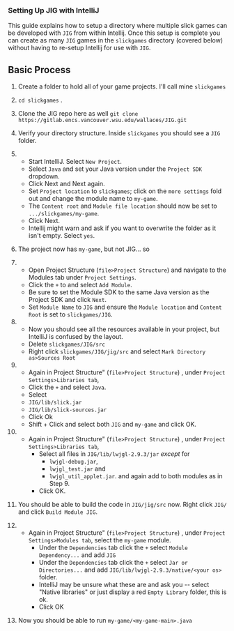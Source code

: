 ### Setting Up JIG with IntelliJ

This guide explains how to setup a directory where multiple slick games can be developed with `JIG` from within Intellij. Once this setup is complete you can create as many `JIG` games in the `slickgames` directory (covered below) without having to re-setup Intellij for use with `JIG`.

## Basic Process

1. Create a folder to hold all of your game projects. I'll call mine `slickgames`

2. `cd slickgames` . 

3. Clone the JIG repo here as well `git clone https://gitlab.encs.vancouver.wsu.edu/wallaces/JIG.git`

4. Verify your directory structure. Inside `slickgames` you should see a `JIG` folder.

5. - Start IntelliJ. Select `New Project`. 
    - Select `Java` and set your Java version under the `Project SDK` dropdown. 
    - Click Next and Next again.
    - Set `Project location` to `slickgames`; click on the `more settings` fold out and change the module name to `my-game`. 
    - The `Content root` and `Module file location` should now be set to `.../slickgames/my-game`.
    - Click Next.
    - Intellij might warn and ask if you want to overwrite the folder as it isn't empty. Select `yes`.

6. The project now has `my-game`, but not JIG... so

7.  - Open  Project Structure (`file>Project Structure`) and navigate to the Modules tab under `Project Settings`. 
    - Click the `+` to and select `Add Module`.
    - Be sure to set the Module SDK to the same Java version as the Project SDK and click `Next`.
    - Set `Module Name` to `JIG` and ensure the `Module location` and `Content Root`  is set to `slickgames/JIG`.

8. - Now you should see all the resources available in your project, but IntelliJ is confused by the layout. 
    - Delete `slickgames/JIG/src` 
    - Right click   `slickgames/JIG/jig/src` and select `Mark Directory as>Sources Root` 

9. - Again in Project Structure" (`file>Project Structure`) , under `Project Settings>Libraries tab`, 
    - Click the `+`  and select `Java`. 
    - Select 
	- `JIG/lib/slick.jar`
	- `JIG/lib/slick-sources.jar`
    - Click Ok
    - Shift + Click and select both `JIG` and `my-game` and click OK.

10.  - Again in Project Structure" (`file>Project Structure`) , under `Project Settings>Libraries tab`, 
        - Select all files in `JIG/lib/lwjgl-2.9.3/jar` *except* for 
            - `lwjgl-debug.jar`, 
            - `lwjgl_test.jar` and 
            - `lwjgl_util_applet.jar`. 
            and again add to both modules as in Step 9.
        - Click OK.

11. You should be able to build the code in `JIG/jig/src` now. Right click `JIG/` and click `Build Module JIG`.

12.   - Again in Project Structure" (`file>Project Structure`) , under `Project Settings>Modules tab`,  select the `my-game` module.
        - Under the `Dependencies` tab click the `+`  select `Module Dependency...` and add `JIG`
        - Under the `Dependencies` tab click the `+`  select `Jar or Directories...` and add  `JIG/lib/lwjgl-2.9.3/native/<your os>` folder.
        - IntelliJ may be unsure what these are and ask you -- select "Native libraries" or just display a red `Empty Library` folder, this is ok.
        - Click OK

13. Now you should be able to run `my-game/<my-game-main>.java`
